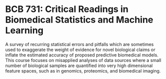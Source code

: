 # BCB 731: Critical Readings in Biomedical Statistics and Machine Learning

A survey of recurring statistical errors and pitfalls which are sometimes used to exaggerate the weight of evidence for novel biological claims or inflate the estimated accuracy of proposed predictive biomedical models. This course focuses on misapplied analyses of data sources where a small number of biological samples are quantified into very high dimensional feature spaces, such as in genomics, proteomics, and biomedical imaging.